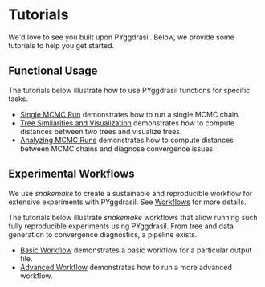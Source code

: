 # Tutorials

We'd love to see you built upon PYggdrasil. Below, we provide some tutorials to help you get started.

## Functional Usage
The tutorials below illustrate how to use PYggdrasil functions for specific tasks.

- [Single MCMC Run](singleMCMC.md) demonstrates how to run a single MCMC chain.
- [Tree Similarities and Visualization](similarities.md) demonstrates how to compute distances between two trees and visualize trees.
- [Analyzing MCMC Runs](analyzeMCMC.md) demonstrates how to compute distances between MCMC chains and diagnose convergence issues.


## Experimental Workflows
We use _snakemake_ to create a sustainable and reproducible workflow for extensive experiments with PYggdrasil.
See [Workflows](../workflows/index.md) for more details.

The tutorials below illustrate _snakemake_ workflows that allow running such fully reproducible experiments using PYggdrasil.
From tree and data generation to convergence diagnostics, a pipeline exists.

- [Basic Workflow](basicWorkflows.md) demonstrates a basic workflow for a particular output file.
- [Advanced Workflow](advanced_workflow.md) demonstrates how to run a more advanced workflow. 